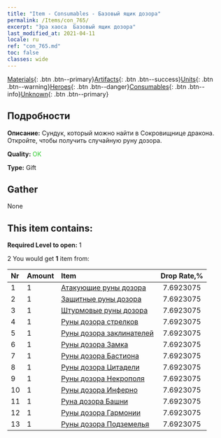 ```yaml
---
title: "Item - Consumables - Базовый ящик дозора"
permalink: /Items/con_765/
excerpt: "Эра хаоса  Базовый ящик дозора"
last_modified_at: 2021-04-11
locale: ru
ref: "con_765.md"
toc: false
classes: wide
---
```

 [Materials](/ru/Items/){: .btn .btn--primary}[Artifacts](/ru/Items/Artifacts/){: .btn .btn--success}[Units](/ru/Items/Units/){: .btn .btn--warning}[Heroes](/ru/Items/Heroes/){: .btn .btn--danger}[Consumables](/ru/Items/Consumables/){: .btn .btn--info}[Unknown](/ru/Items/Unknown/){: .btn .btn--primary}

## Подробности
 **Описание:** Сундук, который можно найти в Сокровищнице дракона. Откройте, чтобы получить случайную руну дозора.

 **Quality:** <span style="color: #32CD32">OK</span>

 **Type:** Gift

## Gather

  None

## This item contains:

 **Required Level to open:** 1

 2 You would get **1** item  from:

  | Nr | Amount |     Item    | Drop Rate,% |
  |:---|:-------|:------------|:---------:|
  | 1 | 1 | [Атакующие руны дозора](/ru/Items/con_734/) | 7.6923075 | 
  | 2 | 1 | [Защитные руны дозора](/ru/Items/con_739/) | 7.6923075 | 
  | 3 | 1 | [Штурмовые руны дозора](/ru/Items/con_741/) | 7.6923075 | 
  | 4 | 1 | [Руны дозора стрелков](/ru/Items/con_742/) | 7.6923075 | 
  | 5 | 1 | [Руны дозора заклинателей](/ru/Items/con_746/) | 7.6923075 | 
  | 6 | 1 | [Руны дозора Замка](/ru/Items/con_752/) | 7.6923075 | 
  | 7 | 1 | [Руны дозора Бастиона](/ru/Items/con_753/) | 7.6923075 | 
  | 8 | 1 | [Руны дозора Цитадели](/ru/Items/con_754/) | 7.6923075 | 
  | 9 | 1 | [Руны дозора Некрополя](/ru/Items/con_755/) | 7.6923075 | 
  | 10 | 1 | [Руны дозора Инферно](/ru/Items/con_777/) | 7.6923075 | 
  | 11 | 1 | [Руна дозора Башни](/ru/Items/con_785/) | 7.6923075 | 
  | 12 | 1 | [Руны дозора Гармонии](/ru/Items/con_791/) | 7.6923075 | 
  | 13 | 1 | [Руны дозора Подземелья](/ru/Items/con_792/) | 7.6923075 | 
